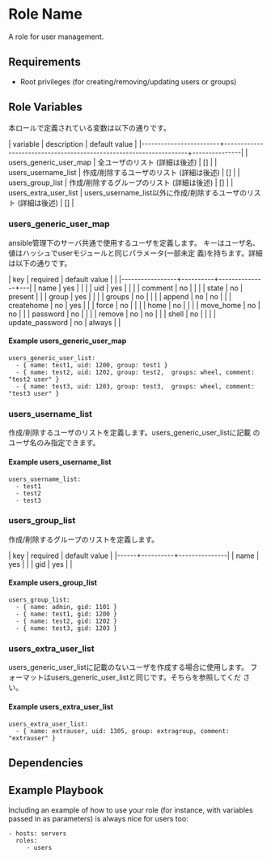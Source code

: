 Role Name
=========

A role for user management.

Requirements
------------

* Root privileges (for creating/removing/updating users or groups)

Role Variables
--------------

本ロールで定義されている変数は以下の通りです。

| variable               | description                                                       | default value |
|------------------------+-------------------------------------------------------------------+---------------|
| users_generic_user_map | 全ユーザのリスト (詳細は後述)                                     | []            |
| users_username_list    | 作成/削除するユーザのリスト (詳細は後述)                          | []            |
| users_group_list       | 作成/削除するグループのリスト (詳細は後述)                        | []            |
| users_extra_user_list  | users_username_list以外に作成/削除するユーザのリスト (詳細は後述) | []            |

### users_generic_user_map

ansible管理下のサーバ共通で使用するユーザを定義します。
キーはユーザ名、値はハッシュでuserモジュールと同じパラメータ(一部未定
義)を持ちます。詳細は以下の通りです。

| key             | required | default value |   |
|-----------------+----------+---------------+---|
| name            | yes      |               |   |
| uid             | yes      |               |   |
| comment         | no       |               |   |
| state           | no       | present       |   |
| group           | yes      |               |   |
| groups          | no       |               |   |
| append          | no       | no            |   |
| createhome      | no       | yes           |   |
| force           | no       |               |   |
| home            | no       |               |   |
| move_home       | no       | no            |   |
| password        | no       |               |   |
| remove          | no       | no            |   |
| shell           | no       |               |   |
| update_password | no       | always        |   |

#### Example users_generic_user_map

```
users_generic_user_list:
  - { name: test1, uid: 1200, group: test1 }
  - { name: test2, uid: 1202, group: test2,  groups: wheel, comment: "test2 user" }
  - { name: test3, uid: 1203, group: test3,  groups: wheel, comment: "test3 user" }
```

### users_username_list

作成/削除するユーザのリストを定義します。users_generic_user_listに記載
のユーザ名のみ指定できます。

#### Example users_username_list

```
users_username_list:
  - test1
  - test2
  - test3
```

### users_group_list

作成/削除するグループのリストを定義します。

| key  | required | default value |
|------+----------+---------------|
| name | yes      |               |
| gid  | yes      |               |

#### Example users_group_list

```
users_group_list:
  - { name: admin, gid: 1101 }
  - { name: test1, gid: 1200 }
  - { name: test2, gid: 1202 }
  - { name: test3, gid: 1203 }
```

### users_extra_user_list

users_generic_user_listに記載のないユーザを作成する場合に使用します。
フォーマットはusers_generic_user_listと同じです。そちらを参照してくだ
さい。

#### Example users_extra_user_list

```
users_extra_user_list:
  - { name: extrauser, uid: 1305, group: extragroup, comment: "extrauser" }
```

Dependencies
------------


Example Playbook
----------------

Including an example of how to use your role (for instance, with variables passed in as parameters) is always nice for users too:

    - hosts: servers
      roles:
         - users
